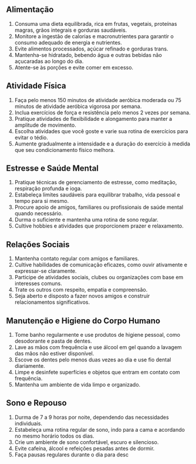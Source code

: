## Alimentação

1. Consuma uma dieta equilibrada, rica em frutas, vegetais, proteínas magras, grãos integrais e gorduras saudáveis.
2. Monitore a ingestão de calorias e macronutrientes para garantir o consumo adequado de energia e nutrientes.
3. Evite alimentos processados, açúcar refinado e gorduras trans.
4. Mantenha-se hidratado, bebendo água e outras bebidas não açucaradas ao longo do dia.
5. Atente-se às porções e evite comer em excesso.

## Atividade Física

1. Faça pelo menos 150 minutos de atividade aeróbica moderada ou 75 minutos de atividade aeróbica vigorosa por semana.
2. Inclua exercícios de força e resistência pelo menos 2 vezes por semana.
3. Pratique atividades de flexibilidade e alongamento para manter a amplitude de movimento.
4. Escolha atividades que você goste e varie sua rotina de exercícios para evitar o tédio.
5. Aumente gradualmente a intensidade e a duração do exercício à medida que seu condicionamento físico melhora.

## Estresse e Saúde Mental

1. Pratique técnicas de gerenciamento de estresse, como meditação, respiração profunda e ioga.
2. Estabeleça limites saudáveis para equilibrar trabalho, vida pessoal e tempo para si mesmo.
3. Procure apoio de amigos, familiares ou profissionais de saúde mental quando necessário.
4. Durma o suficiente e mantenha uma rotina de sono regular.
5. Cultive hobbies e atividades que proporcionem prazer e relaxamento.

## Relações Sociais

1. Mantenha contato regular com amigos e familiares.
2. Cultive habilidades de comunicação eficazes, como ouvir ativamente e expressar-se claramente.
3. Participe de atividades sociais, clubes ou organizações com base em interesses comuns.
4. Trate os outros com respeito, empatia e compreensão.
5. Seja aberto e disposto a fazer novos amigos e construir relacionamentos significativos.

## Manutenção e Higiene do Corpo Humano

1. Tome banho regularmente e use produtos de higiene pessoal, como desodorante e pasta de dentes.
2. Lave as mãos com frequência e use álcool em gel quando a lavagem das mãos não estiver disponível.
3. Escove os dentes pelo menos duas vezes ao dia e use fio dental diariamente.
4. Limpe e desinfete superfícies e objetos que entram em contato com frequência.
5. Mantenha um ambiente de vida limpo e organizado.

## Sono e Repouso

1. Durma de 7 a 9 horas por noite, dependendo das necessidades individuais.
2. Estabeleça uma rotina regular de sono, indo para a cama e acordando no mesmo horário todos os dias.
3. Crie um ambiente de sono confortável, escuro e silencioso.
4. Evite cafeína, álcool e refeições pesadas antes de dormir.
5. Faça pausas regulares durante o dia para desc
